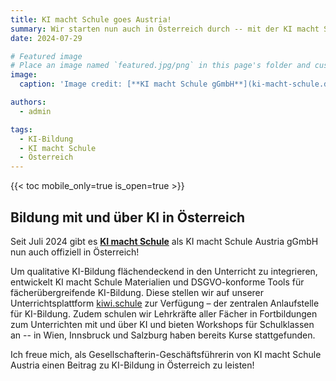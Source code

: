 ```yaml
---
title: KI macht Schule goes Austria!
summary: Wir starten nun auch in Österreich durch -- mit der KI macht Schule Austria gGmbH
date: 2024-07-29

# Featured image
# Place an image named `featured.jpg/png` in this page's folder and customize its options here.
image:
  caption: 'Image credit: [**KI macht Schule gGmbH**](ki-macht-schule.de)'

authors:
  - admin

tags:
  - KI-Bildung
  - KI macht Schule
  - Österreich
---
```



{{< toc mobile_only=true is_open=true >}}

## Bildung mit und über KI in Österreich 

Seit Juli 2024 gibt es [**KI macht Schule**](http://ki-macht-schule.at) als KI macht Schule Austria gGmbH nun auch offiziell in Österreich! 


Um qualitative KI-Bildung flächendeckend in den Unterricht zu integrieren, entwickelt KI macht Schule Materialien und DSGVO-konforme Tools für fächerübergreifende KI-Bildung. Diese stellen wir auf unserer Unterrichtsplattform [kiwi.schule](kiwi.schule) zur Verfügung – der zentralen Anlaufstelle für KI-Bildung. Zudem schulen wir Lehrkräfte aller Fächer in Fortbildungen zum Unterrichten mit und über KI und bieten Workshops für Schulklassen an -- in Wien, Innsbruck und Salzburg haben bereits Kurse stattgefunden.

Ich freue mich, als Gesellschafterin-Geschäftsführerin von KI macht Schule Austria einen Beitrag zu KI-Bildung in Österreich zu leisten!



[//]: # ([![The template is mobile first with a responsive design to ensure that your site looks stunning on every device.]&#40;https://raw.githubusercontent.com/wowchemy/wowchemy-hugo-modules/main/starters/academic/preview.png&#41;]&#40;https://hugoblox.com&#41;)
